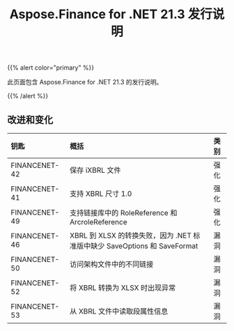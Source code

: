 ﻿---
title: Aspose.Finance for .NET 21.3 发行说明
type: docs
weight: 70
url: /zh/net/aspose-finance-for-net-21-3-release-notes/
---
{{% alert color="primary" %}}

此页面包含 Aspose.Finance for .NET 21.3 的发行说明。

{{% /alert %}}

## **改进和变化**

|**钥匙**|**概括**|**类别**|
|:- |:- |:- |
|FINANCENET-42|保存 iXBRL 文件|强化|
|FINANCENET-41|支持 XBRL 尺寸 1.0|强化|
|FINANCENET-49|支持链接库中的 RoleReference 和 ArcroleReference|强化|
|FINANCENET-46|XBRL 到 XLSX 的转换失败，因为 .NET 标准版中缺少 SaveOptions 和 SaveFormat|漏洞|
|FINANCENET-50|访问架构文件中的不同链接|漏洞|
|FINANCENET-52|将 XBRL 转换为 XLSX 时出现异常|漏洞|
|FINANCENET-53|从 XBRL 文件中读取段属性信息|漏洞|
